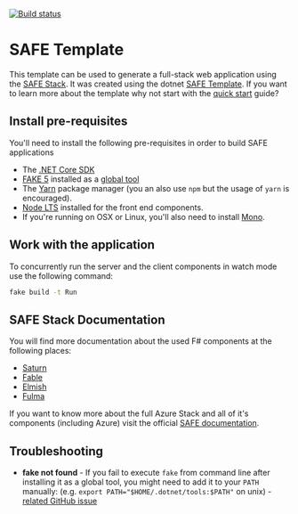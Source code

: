 [![Build status](http://212.80.216.195:8111/app/rest/latest/builds/buildType:Safe_Build/statusIcon.svg)](http://212.80.216.195:8111/app/rest/latest/builds/buildType:Safe_Build/statusIcon.svg)

# SAFE Template

This template can be used to generate a full-stack web application using the [SAFE Stack](https://safe-stack.github.io/). It was created using the dotnet [SAFE Template](https://safe-stack.github.io/docs/template-overview/). If you want to learn more about the template why not start with the [quick start](https://safe-stack.github.io/docs/quickstart/) guide?

## Install pre-requisites

You'll need to install the following pre-requisites in order to build SAFE applications

* The [.NET Core SDK](https://www.microsoft.com/net/download)
* [FAKE 5](https://fake.build/) installed as a [global tool](https://fake.build/fake-gettingstarted.html#Install-FAKE)
* The [Yarn](https://yarnpkg.com/lang/en/docs/install/) package manager (you an also use `npm` but the usage of `yarn` is encouraged).
* [Node LTS](https://nodejs.org/en/download/) installed for the front end components.
* If you're running on OSX or Linux, you'll also need to install [Mono](https://www.mono-project.com/docs/getting-started/install/).

## Work with the application

To concurrently run the server and the client components in watch mode use the following command:

```bash
fake build -t Run
```


## SAFE Stack Documentation

You will find more documentation about the used F# components at the following places:

* [Saturn](https://saturnframework.org/docs/)
* [Fable](https://fable.io/docs/)
* [Elmish](https://elmish.github.io/elmish/)
* [Fulma](https://fulma.github.io/Fulma/)

If you want to know more about the full Azure Stack and all of it's components (including Azure) visit the official [SAFE documentation](https://safe-stack.github.io/docs/).

## Troubleshooting

* **fake not found** - If you fail to execute `fake` from command line after installing it as a global tool, you might need to add it to your `PATH` manually: (e.g. `export PATH="$HOME/.dotnet/tools:$PATH"` on unix) - [related GitHub issue](https://github.com/dotnet/cli/issues/9321)
